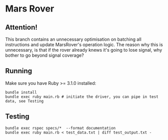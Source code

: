 # Mars Rover

## Attention!

This branch contains an unnecessary optimisation on batching all instructions and update MarsRover's operation logic.
The reason why this is unnecessary, is that if the rover already knews it's going to lose signal, why bother to go beyond signal coverage?

## Running

Make sure you have Ruby >= 3.1.0 installed:

```
bundle install
bundle exec ruby main.rb # initiate the driver, you can pipe in test data, see Testing
```

## Testing

```
bundle exec rspec specs/*  --format documentation
bundle exec ruby main.rb < test_data.txt | diff test_output.txt -
```
